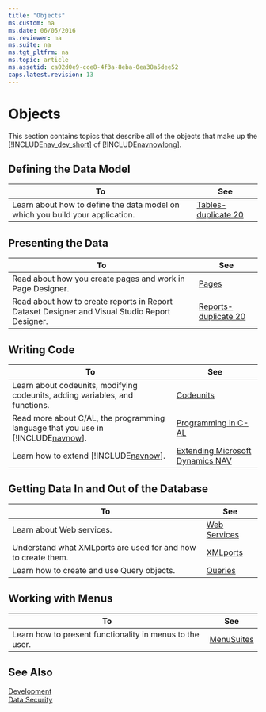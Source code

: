 ```yaml
---
title: "Objects"
ms.custom: na
ms.date: 06/05/2016
ms.reviewer: na
ms.suite: na
ms.tgt_pltfrm: na
ms.topic: article
ms.assetid: ca02d0e9-cce8-4f3a-8eba-0ea38a5dee52
caps.latest.revision: 13
---
```

# Objects
This section contains topics that describe all of the objects that make up the [!INCLUDE[nav_dev_short](includes/nav_dev_short_md.md)] of [!INCLUDE[navnowlong](includes/navnowlong_md.md)].  
  
## Defining the Data Model  
  
|To|See|  
|--------|---------|  
|Learn about how to define the data model on which you build your application.|[Tables\-duplicate 20](Tables-duplicate-20.md)|  
  
## Presenting the Data  
  
|To|See|  
|--------|---------|  
|Read about how you create pages and work in Page Designer.|[Pages](Pages.md)|  
|Read about how to create reports in Report Dataset Designer and Visual Studio Report Designer.|[Reports\-duplicate 20](Reports-duplicate-20.md)|  
  
## Writing Code  
  
|To|See|  
|--------|---------|  
|Learn about codeunits, modifying codeunits, adding variables, and functions.|[Codeunits](Codeunits.md)|  
|Read more about C\/AL, the programming language that you use in [!INCLUDE[navnow](includes/navnow_md.md)].|[Programming in C\-AL](Programming-in-C-AL.md)|  
|Learn how to extend [!INCLUDE[navnow](includes/navnow_md.md)].|[Extending Microsoft Dynamics NAV](Extending-Microsoft-Dynamics-NAV.md)|  
  
## Getting Data In and Out of the Database  
  
|To|See|  
|--------|---------|  
|Learn about Web services.|[Web Services](Web-Services.md)|  
|Understand what XMLports are used for and how to create them.|[XMLports](XMLports.md)|  
|Learn how to create and use Query objects.|[Queries](Queries.md)|  
  
## Working with Menus  
  
|To|See|  
|--------|---------|  
|Learn how to present functionality in menus to the user.|[MenuSuites](MenuSuites.md)|  
  
## See Also  
 [Development](Development.md)   
 [Data Security](Data-Security.md)